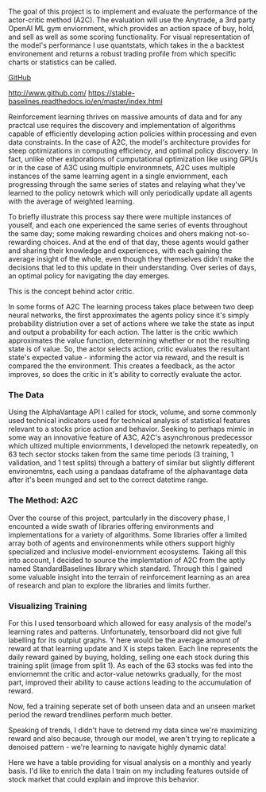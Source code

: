 The goal of this project is to implement and evaluate the performance of the actor-critic method (A2C). The evaluation will use the Anytrade, a 3rd party OpenAI ML gym enviornment, which provides an action space of buy, hold, and sell as well as some scoring functionality. For visual representation of the model's performance I use quantstats, which takes in the a backtest environement and returns a robust trading profile from which specific charts or statistics can be called.

[GitHub](http://github.com)

http://www.github.com/
https://stable-baselines.readthedocs.io/en/master/index.html

Reinforcement learning thrives on massive amounts of data and for any practcal use requires the discovery and implementation of algorithms capable of efficiently developing action policies within processing and even data constraints. In the case of A2C, the model's architecture provides for steep optimizations in computing efficiency, and optimal policy discovery. In fact, unlike other exlporations of cumputational optimization like using GPUs or in the case of A3C using multiple environmnets, A2C uses multiple instances of the same learning agent in a single enviornment, each progressing through the same series of states and relaying what they've learned to the policy netowrk which will only periodically update all agents with the average of weighted learning.

To briefly illustrate this process say there were multiple instances of youself, and each one experienced the same series of events throughout the same day; some making rewarding choices and ohers making not-so-rewarding choices. And at the end of that day, these agents would gather and sharing their knowledge and experiences, with each gaining the average insight of the whole, even though they themselves didn't make the decisions that led to this update in their understanding. Over series of days, an optimal policy for navigating the day emerges.

This is the concept behind actor critic.

In some forms of A2C The learning process takes place between two deep neural networks, the first approximates the agents policy since it's simply probability distriution over a set of actions where we take the state as input and output a probability for each action. The latter is the critic wwhich approximates the value function, determining whether or not the resulting state is of value. So, the actor selects action, critic evaluates the resultant state's expected value - informing the actor via reward, and the result is compared the the environment. This creates a feedback, as the actor improves, so does the critic in it's ability to correctly evaluate the actor.


### The Data
Using the AlphaVantage API I called for stock, volume, and some commonly used technical indicators used for technical analysis of statistical features relevant to a stocks price action and behavior. Seeking to perhaps mimic in some way an innovative feature of A3C, A2C's asynchronous predecessor which ultized multiple enviornments, I developed the netowrk repeatedly, on 63 tech sector stocks taken from the same time periods (3 training, 1 validation, and 1 test splits) through a battery of similar but slightly different environemtns, each using a pandaas dataframe of the alphavantage data after it's been munged and set to the correct datetime range.

### The Method: A2C
Over the course of this project, partcularly in the discovery phase, I encounted a wide swath of libraries offering environments and implementations for a variety of algorithms. Some libraries offer a limited array both of agents and environenments while others support highly specialized and inclusive model-enviornment ecosystems. Taking all this into account, I decided to source the implemtation of A2C from the aptly named StandardBaselines library which standard. Through this I gained some valuable insight into the terrain of reinforcement learning as an area of research and plan to explore the libraries and limits further.

### Visualizing Training

For this I used tensorboard which allowed for easy analysis of the model's learning rates and patterns. Unfortunately, tensorboard did not give full labelling for its outpiut graphs.
Y here would be the average amount of reward at that learning update and X is steps taken.
Each line represents the daily reward gained by buying, holding, selling one each stock during this training split (image from split 1). As each of the 63 stocks was fed into the enviornemnt the critic and actor-value netowrks gradually, for the most part, improved their ability to cause actions leading to the accumulation of reward. 

Now, fed a training seperate set of both unseen data and an unseen market period the reward trendlines perform much better.

Speaking of trends, I didn't have to detrend my data since we're maximizing reward and also because, through our model, we aren't trying to replicate a denoised pattern - we're learning to navigate highly dynamic data!


Here we have a table providing for visual analysis on a monthly and yearly basis. I'd like to enrich the data I train on my including features outside of stock market that could explain and improve this behavior.
